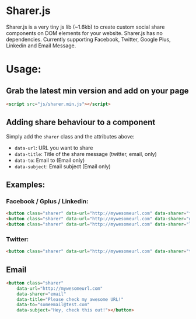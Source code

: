 
Sharer.js
=========

Sharer.js is a very tiny js lib (~1.6kb) to create custom social share components on DOM elements for your website. Sharer.js has no dependencies.
Currently supporting Facebook, Twitter, Google Plus, Linkedin and Email Message.

# Usage:

## Grab the latest min version and add on your page

```html
<script src="js/sharer.min.js"></script>
```

## Adding share behaviour to a component

Simply add the `sharer` class and the attributes above:

- `data-url`: URL you want to share
- `data-title`: Title of the share message (twitter, email, only)
- `data-to`: Email to (Email only)
- `data-subject`: Email subject (Email only)


## Examples:

### Facebook / Gplus / Linkedin:

```html
<button class="sharer" data-url="http://mywesomeurl.com" data-sharer="facebook"></button>
<button class="sharer" data-url="http://mywesomeurl.com" data-sharer="googleplus"></button>
<button class="sharer" data-url="http://mywesomeurl.com" data-sharer="linkedin"></button>
```

### Twitter:

```html
<button class="sharer" data-url="http://mywesomeurl.com" data-sharer="twitter" data-title="Please check my awesome URL!"></button>
```

## Email

```html
<button class="sharer"
	data-url="http://mywesomeurl.com"
	data-sharer="email"
	data-title="Please check my awesome URL!"
	data-to="someemail@test.com"
	data-subject="Hey, check this out!"></button>
```
